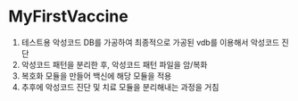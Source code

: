 # MyFirstVaccine
1. 테스트용 악성코드 DB를 가공하여 최종적으로 가공된 vdb를 이용해서 악성코드 진단 <br>
2. 악성코드 패턴을 분리한 후, 악성코드 패턴 파일을 암/복화 <br>
3. 복호화 모듈을 만들어 백신에 해당 모듈을 적용 <br>
4. 추후에 악성코드 진단 및 치료 모듈을 분리해내는 과정을 거침 <br>
